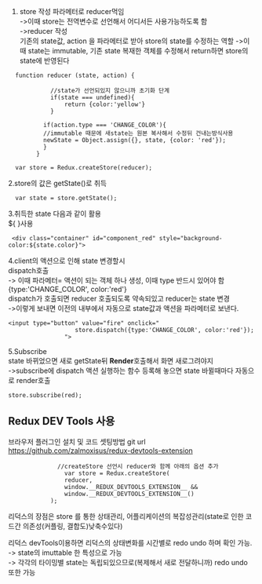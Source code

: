 1.  store 작성 파라메터로 reducer먹임  
    ->이때 store는 전역변수로 선언해서 어디서든 사용가능하도록 함  
    ->reducer 작성  
    기존의 state값, action 을 파라메터로 받아 store의 state를 수정하는 역할
    ->이때 state는 immutable, 기존 state 복재한 객체를 수정해서 return하면 store의 state에 반영된다

```
  function reducer (state, action) {

            //state가 선언되있지 않으니까 초기화 단계
            if(state === undefined){
                return {color:'yellow'}
            }

          if(action.type === 'CHANGE_COLOR'){
          //immutable 때문에 새state는 원본 복사해서 수정뒤 건내는방식사용
          newState = Object.assign({}, state, {color: 'red'});
          }
        }

  var store = Redux.createStore(reducer);

```

2.store의 값은 getState()로 취득

```
  var state = store.getState();
```

3.취득한 state 다음과 같이 활용  
${ }사용

```
 <div class="container" id="component_red" style="background-color:${state.color}">
```

4.client의 액션으로 인해 state 변경할시  
dispatch호출  
-> 이때 파라메터= 액션이 되는 객체 하나 생성, 이때 type 반드시 있어야 함  
 {type:'CHANGE_COLOR', color:'red'}  
dispatch가 호출되면 reducer 호출되도록 약속되있고 reducer는 state 변경  
->이렇게 보내면 이전의 내부에서 자동으로 state값과 액션을 파라메터로 보낸다.

```
<input type="button" value="fire" onclick="
                   store.dispatch({type:'CHANGE_COLOR', color:'red'});
                ">
```

5.Subscribe  
state 바뀌었으면 새로 getState뒤 <b>Render</b>호출해서 화면 새로그려야지  
->subscribe에 dispatch 액션 실행하는 함수 등록해 놓으면 state 바뀔때마다 자동으로 render호출

    store.subscribe(red);

## Redux DEV Tools 사용

브라우저 플러그인 설치 및 코드 셋팅방법 git url
https://github.com/zalmoxisus/redux-devtools-extension

                  //createStore 선언시 reducer와 함께 아래의 옵션 추가
                    var store = Redux.createStore(
                    reducer,
                    window.__REDUX_DEVTOOLS_EXTENSION__ &&
                    window.__REDUX_DEVTOOLS_EXTENSION__()
                );

리덕스의 장점은 store 를 통한 상태관리, 어플리케이션의 복잡성관리(state로 인한 코드간 의존성(커플링, 결합도)낮축수있다)

리덕스 devTools이용하면 리덕스의 상태변화를 시간별로 redo undo 하며 확인 가능.  
-> state의 imuttable 한 특성으로 가능  
-> 각각의 타이밍별 state는 독립되있으므로(복제해서 새로 전달하니까) redo undo 또한 가능
